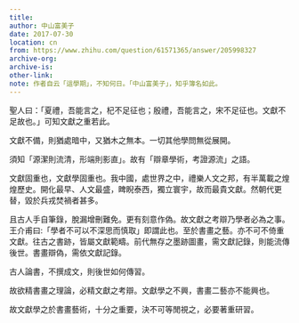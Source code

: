 ```yaml
---
title: 
author: 中山富美子
date: 2017-07-30
location: cn
from: https://www.zhihu.com/question/61571365/answer/205998327
archive-org: 
archive-is: 
other-link: 
note: 作者自云「這學期」，不知何日。「中山富美子」，知乎簿名如此。
---
```

聖人曰：「夏禮，吾能言之，杞不足征也；殷禮，吾能言之，宋不足征也。文獻不足故也。」可知文獻之重若此。

文獻不備，則猶處暗中，又猶木之無本。一切其他學問無從展開。

須知「源潔則流清，形端則影直」。故有「辯章學術，考證源流」之語。

文獻固重也，文獻學固重也。我中國，處世界之中，禮樂人文之邦，有半萬載之煌煌歷史。開化最早、人文最盛，睥睨泰西，獨立寰宇，故而最貴文獻。然朝代更替，毀於兵戎焚禍者甚多。

且古人手自筆錄，脫漏增刪難免。更有刻意作偽。故文獻之考辯乃學者必為之事。王介甫曰:「學者不可以不深思而慎取」即謂此也。至於書畫之藝。亦不可不倚重文獻。往古之書跡，皆屬文獻範疇。前代無存之墨跡圖畫，需文獻記錄，則能流傳後世。書畫辯偽，需依文獻記錄。

古人論書，不撰成文，則後世如何傳習。

故欲精書畫之理論，必精文獻之考辯。文獻學之不興，書畫二藝亦不能興也。

故文獻學之於書畫藝術，十分之重要，決不可等閒視之，必要著重研習。
